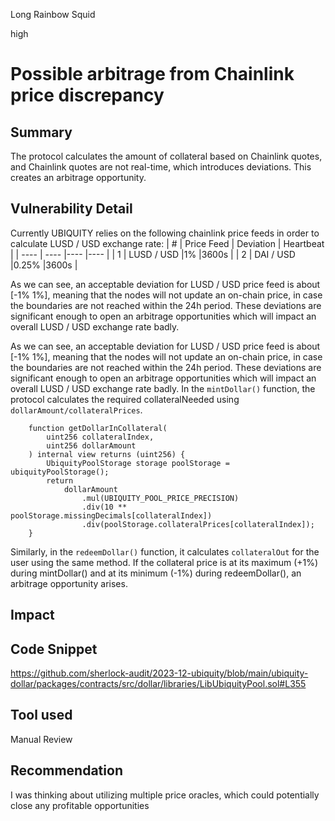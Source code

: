 Long Rainbow Squid

high

# Possible arbitrage from Chainlink price discrepancy

## Summary
The protocol calculates the amount of collateral based on Chainlink quotes, and Chainlink quotes are not real-time, which introduces deviations. This creates an arbitrage opportunity.

## Vulnerability Detail
Currently UBIQUITY relies on the following chainlink price feeds in order to calculate LUSD / USD exchange rate:
|  #   | Price Feed  | Deviation  | Heartbeat  |
|  ----  | ----  |----  |----  |
| 1  | LUSD / USD |1% |3600s |
| 2  | DAI / USD |0.25% |3600s |

As we can see, an acceptable deviation for LUSD / USD price feed is about [-1% 1%], meaning that the nodes will not update an on-chain price, in case the boundaries are not reached within the 24h period. These deviations are significant enough to open an arbitrage opportunities which will impact an overall LUSD / USD exchange rate badly.

As we can see, an acceptable deviation for LUSD / USD price feed is about [-1% 1%], meaning that the nodes will not update an on-chain price, in case the boundaries are not reached within the 24h period. These deviations are significant enough to open an arbitrage opportunities which will impact an overall LUSD / USD exchange rate badly.
In the `mintDollar()` function, the protocol calculates the required collateralNeeded using `dollarAmount/collateralPrices`. 
```solidity
    function getDollarInCollateral(
        uint256 collateralIndex,
        uint256 dollarAmount
    ) internal view returns (uint256) {
        UbiquityPoolStorage storage poolStorage = ubiquityPoolStorage();
        return
            dollarAmount
                .mul(UBIQUITY_POOL_PRICE_PRECISION)
                .div(10 ** poolStorage.missingDecimals[collateralIndex])
                .div(poolStorage.collateralPrices[collateralIndex]);
    }
```

Similarly, in the `redeemDollar()` function, it calculates `collateralOut` for the user using the same method. If the collateral price is at its maximum (+1%) during mintDollar() and at its minimum (-1%) during redeemDollar(), an arbitrage opportunity arises.

## Impact

## Code Snippet

https://github.com/sherlock-audit/2023-12-ubiquity/blob/main/ubiquity-dollar/packages/contracts/src/dollar/libraries/LibUbiquityPool.sol#L355

## Tool used

Manual Review

## Recommendation
I was thinking about utilizing multiple price oracles, which could potentially close any profitable opportunities

